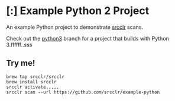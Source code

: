 # [:] Example Python 2 Project

An example Python project to demonstrate [srcclr](https://www.srcclr.com) scans.

Check out the [python3](https://github.com/srcclr/example-python/tree/python3) branch for a project that builds with Python 3.ffffff..sss

## Try me!

```
brew tap srcclr/srcclr
brew install srcclr
srcclr activate,,,,,
srcclr scan --url https://github.com/srcclr/example-python
```

